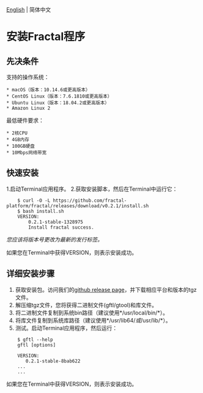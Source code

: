 [English](installation.md) | 简体中文

# 安装Fractal程序

## 先决条件
支持的操作系统：

    * macOS（版本：10.14.6或更高版本）
    * CentOS Linux（版本：7.6.1810或更高版本）
    * Ubuntu Linux（版本：18.04.2或更高版本）
    * Amazon Linux 2

最低硬件要求：

    * 2核CPU
    * 4GB内存
    * 100GB硬盘
    * 10Mbps网络带宽

## 快速安装
1.启动Terminal应用程序。
2.获取安装脚本，然后在Terminal中运行它：
```
    $ curl -O -L https://github.com/fractal-platform/fractal/releases/download/v0.2.1/install.sh
    $ bash install.sh
    VERSION:
        0.2.1-stable-1328975
        Install fractal success.
```
*您应该将版本号更改为最新的发行标签。*

如果您在Terminal中获得VERSION，则表示安装成功。

## 详细安装步骤
1. 获取安装包。访问我们的[github release page](https://github.com/fractal-platform/fractal/releases)，并下载相应平台和版本的tgz文件。
2. 解压缩tgz文件，您将获得二进制文件(gftl/gtool)和库文件。
3. 将二进制文件复制到系统bin路径（建议使用*/usr/local/bin/*）。
4. 将库文件复制到系统库路径（建议使用*/usr/lib64/*或*/usr/lib/*）。
5. 测试。启动Terminal应用程序，然后运行：
```
    $ gftl --help
    gftl [options]
    
    VERSION:
       0.2.1-stable-8bab622
    ...
    ...
```
如果您在Terminal中获得VERSION，则表示安装成功。